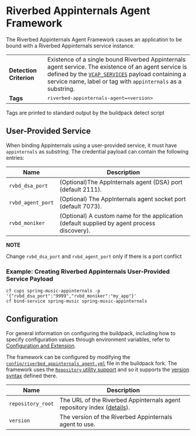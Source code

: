 # Riverbed Appinternals Agent Framework
The Riverbed Appinternals Agent Framework causes an application to be bound with a Riverbed Appinternals service instance.

<table>
  <tr>
    <td><strong>Detection Criterion</strong></td><td>Existence of a single bound Riverbed Appinternals agent service. The existence of an agent service is defined by the <a href="http://docs.cloudfoundry.org/devguide/deploy-apps/environment-variable.html#VCAP-SERVICES"><code>VCAP_SERVICES</code></a> payload containing a service name, label or tag with <code>appinternals</code> as a substring.
    </td>
  </tr>
  <tr>
    <td><strong>Tags</strong></td>
    <td><tt>riverbed-appinternals-agent=&lt;version&gt;</tt></td>
  </tr>
</table>
Tags are printed to standard output by the buildpack detect script

## User-Provided Service
When binding Appinternals using a user-provided service, it must have <code>appinternals</code> as substring. The credential payload can contain the following entries: 

| Name | Description
| ---- | -----------
| `rvbd_dsa_port` | (Optional)The AppInternals agent (DSA) port (default 2111).
| `rvbd_agent_port` | (Optional) The AppInternals agent socket port (default 7073).
| `rvbd_moniker` | (Optional) A custom name for the application (default supplied by agent process discovery).

**NOTE**

Change `rvbd_dsa_port` and `rvbd_agent_port` only if there is a port conflict

### Example: Creating Riverbed Appinternals User-Provided Service Payload

``` 
cf cups spring-music-appinternals -p '{"rvbd_dsa_port":"9999","rvbd_moniker":"my_app"}'
cf bind-service spring-music spring-music-appinternals
```

## Configuration
For general information on configuring the buildpack, including how to specify configuration values through environment variables, refer to [Configuration and Extension][].

The framework can be configured by modifying the [`config/riverbed_appinternals_agent.yml`][] file in the buildpack fork.  The framework uses the [`Repository` utility support][repositories] and so it supports the [version syntax][] defined there.

| Name | Description
| ---- | -----------
| `repository_root` | The URL of the Riverbed Appinternals agent repository index ([details][repositories]).
| `version` | The version of the Riverbed Appinternals agent to use.

[Configuration and Extension]: ../README.md#configuration-and-extension
[repositories]: extending-repositories.md
[version syntax]: extending-repositories.md#version-syntax-and-ordering
[`config/riverbed_appinternals_agent.yml`]: ../config/riverbed_appinternals_agent.yml
